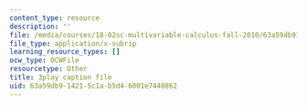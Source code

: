 ```yaml
---
content_type: resource
description: ''
file: /media/courses/18-02sc-multivariable-calculus-fall-2010/63a59db914215c1ab5d46001e7440862_hfyluFvlZ-o.vtt
file_type: application/x-subrip
learning_resource_types: []
ocw_type: OCWFile
resourcetype: Other
title: 3play caption file
uid: 63a59db9-1421-5c1a-b5d4-6001e7440862
---
```

